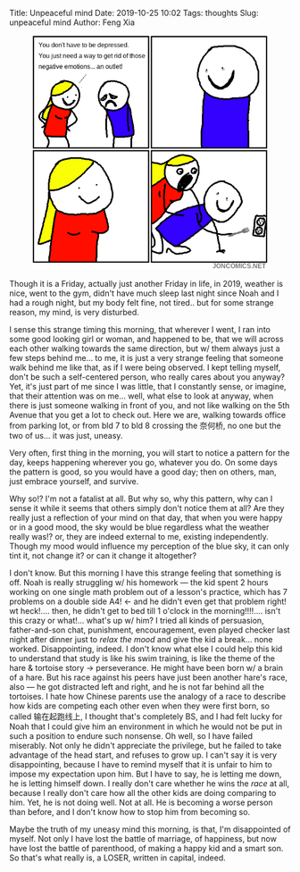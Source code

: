 Title: Unpeaceful mind
Date: 2019-10-25 10:02
Tags: thoughts
Slug: unpeaceful mind
Author: Feng Xia

<figure class="col l6 m6 s12">
  <img src="images/outlet.png"/>
</figure>

Though it is a Friday, actually just another Friday in life, in 2019,
weather is nice, went to the gym, didn't have much sleep last night
since Noah and I had a rough night, but my body felt fine, not
tired.. but for some strange reason, my mind, is very disturbed.

I sense this strange timing this morning, that wherever I went, I ran
into some good looking girl or woman, and happened to be, that we will
across each other walking towards the same direction, but w/ them
always just a few steps behind me... to me, it is just a very strange
feeling that someone walk behind me like that, as if I were being
observed. I kept telling myself, don't be such a self-centered person,
who really cares about you anyway? Yet, it's just part of me since I
was little, that I constantly sense, or imagine, that their attention
was on me... well, what else to look at anyway, when there is just
someone walking in front of you, and not like walking on the 5th
Avenue that you get a lot to check out. Here we are, walking towards
office from parking lot, or from bld 7 to bld 8 crossing the 奈何桥,
no one but the two of us... it was just, uneasy.

Very often, first thing in the morning, you will start to notice a
pattern for the day, keeps happening wherever you go, whatever you
do. On some days the pattern is good, so you would have a good day;
then on others, man, just embrace yourself, and survive.

Why so!? I'm not a fatalist at all. But why so, why this pattern, why
can I sense it while it seems that others simply don't notice them at
all? Are they really just a reflection of your mind on that day, that
when you were happy or in a good mood, the sky would be blue
regardless what the weather really was!? or, they are indeed external
to me, existing independently. Though my mood would influence my
perception of the blue sky, it can only tint it, not change it? or can
it change it altogether?

I don't know. But this morning I have this strange feeling that
something is off. Noah is really struggling w/ his homework &mdash;
the kid spent 2 hours working on one single math problem out of a
lesson's practice, which has 7 problems on a double side A4! &larr;
and he didn't even get that problem right! wt heck!.... then, he
didn't get to bed till 1 o'clock in the morning!!!!.... isn't this
crazy or what!... what's up w/ him? I tried all kinds of persuasion,
father-and-son chat, punishment, encouragement, even played checker
last night after dinner just to _relax the mood_ and give the kid a
break... none worked. Disappointing, indeed. I don't know what else I
could help this kid to understand that study is like his swim
training, is like the theme of the hare & tortoise story &rarr;
perseverance. He might have been born w/ a brain of a hare. But his
race against his peers have just been another hare's race, also
&mdash; he got distracted left and right, and he is not far behind all
the tortoises. I hate how Chinese parents use the analogy of a race to
describe how kids are competing each other even when they were first
born, so called 输在起跑线上, I thought that's completely BS, and I
had felt lucky for Noah that I could give him an environment in which
he would not be put in such a position to endure such nonsense. Oh
well, so I have failed miserably. Not only he didn't appreciate the
privilege, but he failed to take advantage of the head start, and
refuses to grow up. I can't say it is very disappointing, because I
have to remind myself that it is unfair to him to impose my
expectation upon him. But I have to say, he is letting me down, he is
letting himself down. I really don't care whether he wins the _race_
at all, because I really don't care how all the other kids are doing
comparing to him. Yet, he is not doing well. Not at all. He is
becoming a worse person than before, and I don't know how to stop him
from becoming so.

Maybe the truth of my uneasy mind this morning, is that, I'm
disappointed of myself. Not only I have lost the battle of marriage,
of happiness, but now have lost the battle of parenthood, of making a
happy kid and a smart son. So that's what really is, a LOSER, written in
capital, indeed.
